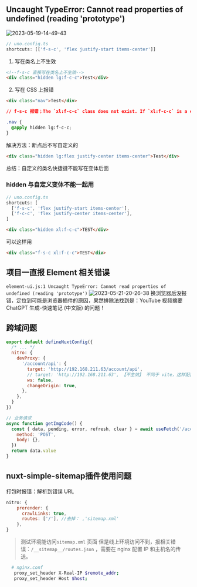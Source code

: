 ## Uncaught TypeError: Cannot read properties of undefined (reading 'prototype')

![2023-05-19-14-49-43](https://zerdocs.oss-cn-shanghai.aliyuncs.com/interview/2023-05-19-14-49-43.png)

```js
// uno.config.ts
shortcuts: [['f-s-c', 'flex justify-start items-center']]
```

1. 写在类名上不生效

```html
<!--f-s-c 直接写在类名上不生效-->
<div class="hidden lg:f-c-c">Test</div>
```

2. 写在 CSS 上报错

```html
<div class="nav">Test</div>
```

```css
// f-s-c 报错；The `xl:f-c-c` class does not exist. If `xl:f-c-c` is a custom class, make sure it is defined within a `@layer` directive.

.nav {
  @apply hidden lg:f-c-c;
}
```

解决方法：断点后不写自定义的

```html
<div class="hidden lg:flex justify-center items-center">Test</div>
```

总结：自定义的类名快捷键不能写在变体后面

### hidden 与自定义变体不能一起用

```ts
// uno.config.ts
shortcuts: [
  ['f-s-c', 'flex justify-start items-center'],
  ['f-c-c', 'flex justify-center items-center'],
]
```

```html
<div class="hidden xl:f-c-c">TEST</div>
```

可以这样用

```html
<div class="f-s-c xl:f-c-c">TEST</div>
```

## 项目一直报 Element 相关错误

`element-ui.js:1 Uncaught TypeError: Cannot read properties of undefined (reading 'prototype')`
![2023-05-21-20-26-38](https://zerdocs.oss-cn-shanghai.aliyuncs.com/interview/2023-05-21-20-26-38.png)
换浏览器后没报错，定位到可能是浏览器插件的原因，果然排除法找到是：YouTube 视频摘要 ChatGPT 生成-快速笔记 (中文版) 的问题！

## 跨域问题

```js
export default defineNuxtConfig({
  /* ... */
  nitro: {
    devProxy: {
      '/account/api': {
        target: 'http://192.168.211.63/account/api',
        // target: 'http://192.168.211.63', 【不生效】 不同于 vite，这样配置到达 nginx 是 '/'
        ws: false,
        changeOrigin: true,
      },
    },
  }
})
```

```js
// 业务请求
async function getImgCode() {
  const { data, pending, error, refresh, clear } = await useFetch('/account/api/getImageCode', {
    method: 'POST',
    body: {},
  })
  return data.value
}
```

## nuxt-simple-sitemap插件使用问题

打包时报错：解析到错误 URL

```js
nitro: {
    prerender: {
      crawlLinks: true,
      routes: ['/'], //去掉： ,'sitemap.xml'
    },
}
```

> 测试环境能访问`sitemap.xml` 页面
> 但是线上环境访问不到，报相关错误：`/__sitemap__/routes.json` ，需要在 nginx 配置 IP 和主机名的传送。

```zsh
  # nginx.conf
   proxy_set_header X-Real-IP $remote_addr;
   proxy_set_header Host $host;
```
